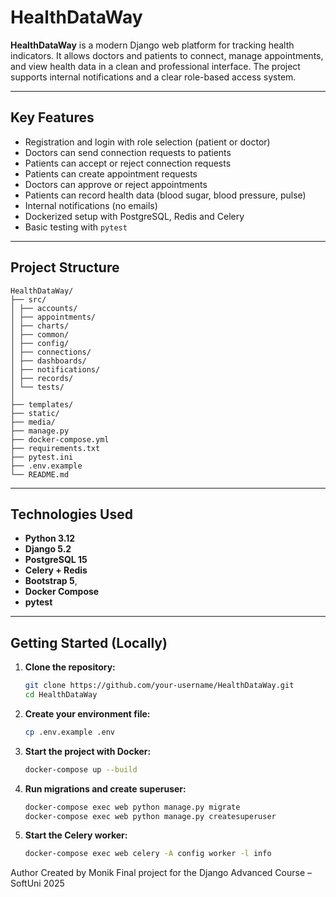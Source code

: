 # HealthDataWay

**HealthDataWay** is a modern Django web platform for tracking health indicators. It allows doctors and patients to connect, manage appointments, and view health data in a clean and professional interface. The project supports internal notifications and a clear role-based access system.

---

## Key Features

- Registration and login with role selection (patient or doctor)
- Doctors can send connection requests to patients
- Patients can accept or reject connection requests
- Patients can create appointment requests
- Doctors can approve or reject appointments
- Patients can record health data (blood sugar, blood pressure, pulse)
- Internal notifications (no emails)
- Dockerized setup with PostgreSQL, Redis and Celery
- Basic testing with `pytest`

---

## Project Structure


```
HealthDataWay/
├── src/
│ ├── accounts/ 
│ ├── appointments/ 
│ ├── charts/ 
│ ├── common/ 
│ ├── config/ 
│ ├── connections/ 
│ ├── dashboards/ 
│ ├── notifications/ 
│ ├── records/ 
│ └── tests/ 
│
├── templates/ 
├── static/ 
├── media/ 
├── manage.py
├── docker-compose.yml
├── requirements.txt
├── pytest.ini
├── .env.example
└── README.md
```


---

## Technologies Used

- **Python 3.12**
- **Django 5.2**
- **PostgreSQL 15** 
- **Celery + Redis** 
- **Bootstrap 5**, 
- **Docker Compose** 
- **pytest** 

---

## Getting Started (Locally)

1. **Clone the repository:**
   ```bash
   git clone https://github.com/your-username/HealthDataWay.git
   cd HealthDataWay


2. **Create your environment file:**
    ```bash
    cp .env.example .env
   
3. **Start the project with Docker:**
    ```bash
    docker-compose up --build

4. **Run migrations and create superuser:**
    ```bash
    docker-compose exec web python manage.py migrate
    docker-compose exec web python manage.py createsuperuser

5. **Start the Celery worker:**
    ```bash
    docker-compose exec web celery -A config worker -l info


Author
Created by Monik 
Final project for the Django Advanced Course – SoftUni 2025
